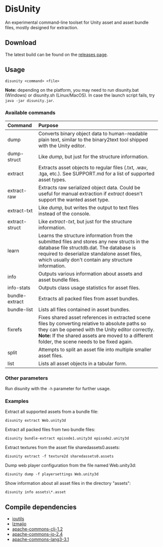DisUnity
=========

An experimental command-line toolset for Unity asset and asset bundle files, mostly designed for extraction.

Download
--------

The latest build can be found on the [releases page](https://github.com/ata4/disunity/releases).

Usage
-----

    disunity <command> <file>
    
**Note:** depending on the platform, you may need to run disunity.bat (Windows) or disunity.sh (Linux/MacOS). In case the launch script fails, try `java -jar disunity.jar`.

### Available commands

| Command        | Purpose
| :------------- | :-------------
| dump           | Converts binary object data to human-readable plain text, similar to the binary2text tool shipped with the Unity editor.
| dump-struct    | Like *dump*, but just for the structure information.
| extract        | Extracts asset objects to regular files (.txt, .wav, .tga, etc.). See SUPPORT.md for a list of supported asset types.
| extract-raw    | Extracts raw serialized object data. Could be useful for manual extraction if *extract* doesn't support the wanted asset type.
| extract-txt    | Like *dump*, but writes the output to text files instead of the console.
| extract-struct | Like *extract-txt*, but just for the structure information.
| learn          | Learns the structure information from the submitted files and stores any new structs in the database file structdb.dat. The database is required to deserialize standalone asset files, which usually don't contain any structure information.
| info           | Outputs various information about assets and asset bundle files.
| info-stats     | Outputs class usage statistics for asset files.
| bundle-extract | Extracts all packed files from asset bundles.
| bundle-list    | Lists all files contained in asset bundles.
| fixrefs        | Fixes shared asset references in extracted scene files by converting relative to absolute paths so they can be opened with the Unity editor correctly. **Note:** If the shared assets are moved to a different folder, the scene needs to be fixed again.
| split          | Attempts to split an asset file into multiple smaller asset files.
| list           | Lists all asset objects in a tabular form.

### Other parameters

Run disunity with the `-h` parameter for further usage.

### Examples

Extract all supported assets from a bundle file:

    disunity extract Web.unity3d

Extract all packed files from two bundle files:

    disunity bundle-extract episode1.unity3d episode2.unity3d

Extract textures from the asset file sharedassets0.assets:

    disunity extract -f texture2d sharedassets0.assets

Dump web player configuration from the file named Web.unity3d:

    disunity dump -f playersettings Web.unity3d

Show information about all asset files in the directory "assets":

    disunity info assets\*.asset


Compile dependencies
--------------------

* [ioutils](https://github.com/ata4/ioutils)
* [lzmajio](https://github.com/ata4/lzmajio)
* [apache-commons-cli-1.2](http://commons.apache.org/proper/commons-cli/)
* [apache-commons-io-2.4](http://commons.apache.org/proper/commons-io/)
* [apache-commons-lang3-3.1](http://commons.apache.org/proper/commons-lang/)